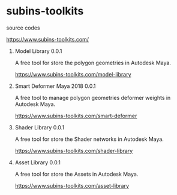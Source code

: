 # subins-toolkits
source codes


https://www.subins-toolkits.com/


1. Model Library 0.0.1 

      A free tool for store the polygon geometries in Autodesk Maya.
      
      https://www.subins-toolkits.com/model-library


2. Smart Deformer Maya 2018 0.0.1

	A free tool to manage polygon geometries deformer weights in Autodesk Maya.

	https://www.subins-toolkits.com/smart-deformer
	
	
3. Shader Library 0.0.1

	A free tool for store the Shader networks in Autodesk Maya.

	https://www.subins-toolkits.com/shader-library
	
    
3. Asset Library 0.0.1

	A free tool for store the Assets in Autodesk Maya.

	https://www.subins-toolkits.com/asset-library